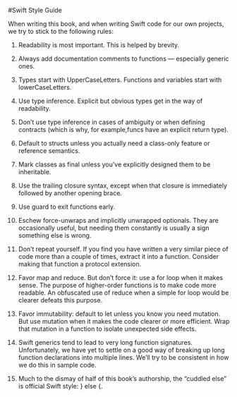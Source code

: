 #Swift Style Guide

When writing this book, and when writing Swift code for our own projects, we try to stick to the following rules:

1. Readability is most important. This is helped by brevity.

1. Always add documentation comments to functions — especially generic ones.

1. Types start with UpperCaseLetters. Functions and variables start with lowerCaseLetters.

1. Use type inference. Explicit but obvious types get in the way of readability.

1. Don’t use type inference in cases of ambiguity or when defining contracts (which is why, for example,funcs have an explicit return type).

1. Default to structs unless you actually need a class-only feature or reference semantics.

1. Mark classes as final unless you’ve explicitly designed them to be inheritable.

1. Use the trailing closure syntax, except when that closure is immediately followed by another opening brace.

1. Use guard to exit functions early.

1. Eschew force-unwraps and implicitly unwrapped optionals. They are occasionally useful, but needing them constantly is usually a sign something else is wrong.

1. Don’t repeat yourself. If you find you have written a very similar piece of code more than a couple of times, extract it into a function. Consider making that function a protocol extension.

1. Favor map and reduce. But don’t force it: use a for loop when it makes sense. The purpose of higher-order functions is to make code more readable. An obfuscated use of reduce when a simple for loop would be clearer defeats this purpose.

1. Favor immutability: default to let unless you know you need mutation. But use mutation when it makes the code clearer or more efficient. Wrap that mutation in a function to isolate unexpected side effects.

1. Swift generics tend to lead to very long function signatures. Unfortunately, we have yet to settle on a good way of breaking up long function declarations into multiple lines. We’ll try to be consistent in how we do this in sample code.

1. Much to the dismay of half of this book’s authorship, the “cuddled else” is official Swift style: } else {.